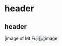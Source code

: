 # header
## header
[image of Mt.Fuji]![image](https://github.com/KaitoKataoka/skills-communicate-using-markdown/assets/162595017/62fdd05f-7a88-4c19-93bb-9c0a5d20b275)

